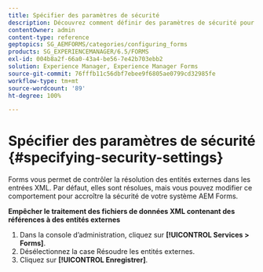 ```yaml
---
title: Spécifier des paramètres de sécurité
description: Découvrez comment définir des paramètres de sécurité pour protéger les fichiers de données XML. La fonction de paramètre de sécurité contrôle les entités externes dans les entrées XML.
contentOwner: admin
content-type: reference
geptopics: SG_AEMFORMS/categories/configuring_forms
products: SG_EXPERIENCEMANAGER/6.5/FORMS
exl-id: 004b8a2f-66a0-43a4-be56-7e42b703ebb2
solution: Experience Manager, Experience Manager Forms
source-git-commit: 76fffb11c56dbf7ebee9f6805ae0799cd32985fe
workflow-type: tm+mt
source-wordcount: '89'
ht-degree: 100%

---
```


# Spécifier des paramètres de sécurité {#specifying-security-settings}

Forms vous permet de contrôler la résolution des entités externes dans les entrées XML. Par défaut, elles sont résolues, mais vous pouvez modifier ce comportement pour accroître la sécurité de votre système AEM Forms.

**Empêcher le traitement des fichiers de données XML contenant des références à des entités externes**

1. Dans la console d’administration, cliquez sur **[!UICONTROL Services > Forms]**.
1. Désélectionnez la case Résoudre les entités externes.
1. Cliquez sur **[!UICONTROL Enregistrer]**.
